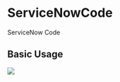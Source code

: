 # ServiceNowCode

ServiceNow Code

## Basic Usage


<img src='https://github.com/shenzhongkang/ServiceNowCode/blob/main/usage.png?raw=true' />
